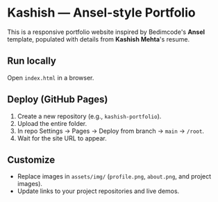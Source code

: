 # Kashish — Ansel-style Portfolio
This is a responsive portfolio website inspired by Bedimcode's **Ansel** template, populated with details from **Kashish Mehta**'s resume.

## Run locally
Open `index.html` in a browser.

## Deploy (GitHub Pages)
1. Create a new repository (e.g., `kashish-portfolio`).
2. Upload the entire folder.
3. In repo Settings → Pages → Deploy from branch → `main` → `/root`.
4. Wait for the site URL to appear.

## Customize
- Replace images in `assets/img/` (`profile.png`, `about.png`, and project images).
- Update links to your project repositories and live demos.

